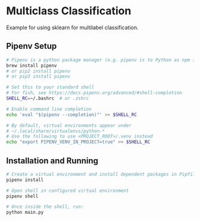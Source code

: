 # Multiclass Classification
Example for using sklearn for multilabel classification.

## Pipenv Setup
```bash
# Pipenv is a python package manager (e.g. pipenv is to Python as npm is to Javascript/Node)
brew install pipenv
# or pip2 install pipenv
# or pip3 install pipenv

# Set this to your standard shell
# For fish, see https://docs.pipenv.org/advanced/#shell-completion
SHELL_RC=~/.bashrc  # or .zshrc

# Enable command line completion
echo 'eval "$(pipenv --completion)"' >> $SHELL_RC

# By default, virtual environments appear under
# ~/.local/share/virtualenvs/python-*
# Use the following to use <PROJECT_ROOT>/.venv instead
echo "export PIPENV_VENV_IN_PROJECT=true" >> $SHELL_RC
```

## Installation and Running
```bash
# Create a virtual environment and install dependent packages in Pipfile
pipenv install

# Open shell in configured virtual environment
pipenv shell

# Once inside the shell, run:
python main.py
```
